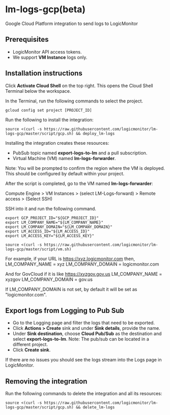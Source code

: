 # lm-logs-gcp(beta)
Google Cloud Platform integration to send logs to LogicMonitor

## Prerequisites

- LogicMonitor API access tokens.
- We support **VM Instance** logs only.

## Installation instructions

Click **Activate Cloud Shell** on the top right. This opens the Cloud Shell Terminal below the workspace. 

In the Terminal, run the following commands to select the project.
``` console
gcloud config set project [PROJECT_ID]
```

Run the following to install the integration:
``` console
source <(curl -s https://raw.githubusercontent.com/logicmonitor/lm-logs-gcp/master/script/gcp.sh) && deploy_lm-logs
```

Installing the integration creates these resources:
- PubSub topic named **export-logs-to-lm** and a pull subscription.
- Virtual Machine (VM) named **lm-logs-forwarder**.

Note: You will be prompted to confirm the region where the VM is deployed. This should be configured by default within your project.

After the script is completed, go to the VM named **lm-logs-forwarder**: 
 
Compute Engine > VM Instances > (select LM-Logs-forward) > Remote access > (Select SSH)

SSH into it and run the following command.

``` console
export GCP_PROJECT_ID="${GCP_PROJECT_ID}"
export LM_COMPANY_NAME="${LM_COMPANY_NAME}"
export LM_COMPANY_DOMAIN="${LM_COMPANY_DOMAIN}"
export LM_ACCESS_ID="${LM_ACCESS_ID}"
export LM_ACCESS_KEY="${LM_ACCESS_KEY}"

source <(curl -s https://raw.githubusercontent.com/logicmonitor/lm-logs-gcp/master/script/vm.sh)
```
For example, if your URL is https://xyz.logicmonitor.com then,
LM_COMPANY_NAME = xyz
LM_COMPANY_DOMAIN = logicmonitor.com

And for GovCloud if it is like https://xyzgov.gov.us
LM_COMPANY_NAME = xyzgov
LM_COMPANY_DOMAIN = gov.us

If LM_COMPANY_DOMAIN is not set, by default it will be set as "logicmonitor.com".

## Export logs from Logging to Pub Sub
- Go to the Logging page and filter the logs that need to be exported.
- Click **Actions > Create** sink and under **Sink details**, provide the name.
- Under **Sink destination**, choose **Cloud Pub/Sub** as the destination and select **export-logs-to-lm**. Note: The pub/sub can be located in a different project.
- Click **Create sink**.

If there are no issues you should see the logs stream into the Logs page in LogicMonitor.

## Removing the integration

Run the following commands to delete the integration and all its resources: 
``` console
source <(curl -s https://raw.githubusercontent.com/logicmonitor/lm-logs-gcp/master/script/gcp.sh) && delete_lm-logs
```